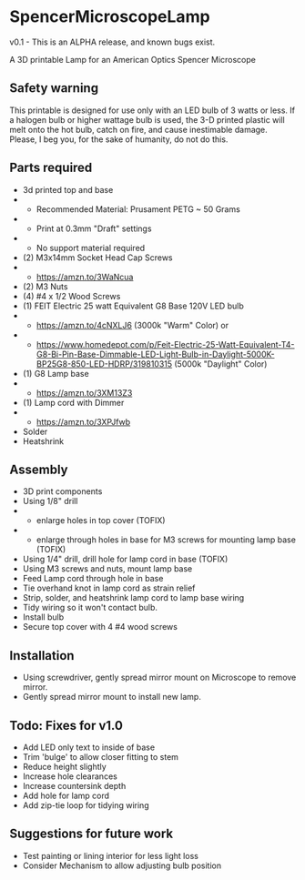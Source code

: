 # SpencerMicroscopeLamp
v0.1 - This is an ALPHA release, and known bugs exist.

A 3D printable Lamp for an American Optics Spencer Microscope

## Safety warning
This printable is designed for use only with an LED bulb of 3 watts or less.  If a halogen bulb or higher wattage bulb is used, the 3-D printed plastic will melt onto the hot bulb, catch on fire, and cause inestimable damage. Please, I beg you, for the sake of humanity, do not do this.

## Parts required
* 3d printed top and base
* * Recommended Material: Prusament PETG ~ 50 Grams
* * Print at 0.3mm "Draft" settings
* * No support material required
* (2) M3x14mm Socket Head Cap Screws
* * https://amzn.to/3WaNcua
* (2) M3 Nuts
* (4) #4 x 1/2 Wood Screws
* (1) FEIT Electric 25 watt Equivalent G8 Base 120V LED bulb
* * https://amzn.to/4cNXLJ6 (3000k "Warm" Color) or 
* * https://www.homedepot.com/p/Feit-Electric-25-Watt-Equivalent-T4-G8-Bi-Pin-Base-Dimmable-LED-Light-Bulb-in-Daylight-5000K-BP25G8-850-LED-HDRP/319810315 (5000k "Daylight" Color)
* (1) G8 Lamp base
* * https://amzn.to/3XM13Z3 
* (1) Lamp cord with Dimmer
* * https://amzn.to/3XPJfwb 
* Solder
* Heatshrink

## Assembly
* 3D print components
* Using 1/8" drill
* * enlarge holes in top cover (TOFIX)
* * enlarge through holes in base for M3 screws for mounting lamp base (TOFIX)
* Using 1/4" drill, drill hole for lamp cord in base (TOFIX)
* Using M3 screws and nuts, mount lamp base
* Feed Lamp cord through hole in base
* Tie overhand knot in lamp cord as strain relief
* Strip, solder, and heatshrink lamp cord to lamp base wiring
* Tidy wiring so it won't contact bulb.
* Install bulb
* Secure top cover with 4 #4 wood screws

## Installation
* Using screwdriver, gently spread mirror mount on Microscope to remove mirror.
* Gently spread mirror mount to install new lamp.

## Todo: Fixes for v1.0
* Add LED only text to inside of base
* Trim 'bulge' to allow closer fitting to stem
* Reduce height slightly
* Increase hole clearances
* Increase countersink depth
* Add hole for lamp cord
* Add zip-tie loop for tidying wiring

## Suggestions for future work
* Test painting or lining interior for less light loss
* Consider Mechanism to allow adjusting bulb position